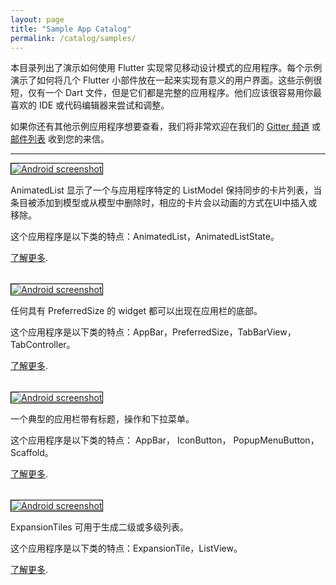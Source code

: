 ```yaml
---
layout: page
title: "Sample App Catalog"
permalink: /catalog/samples/
---
```


本目录列出了演示如何使用 Flutter 实现常见移动设计模式的应用程序。每个示例演示了如何将几个 Flutter 小部件放在一起来实现有意义的用户界面。这些示例很短，仅有一个 Dart 文件，但是它们都是完整的应用程序。他们应该很容易用你最喜欢的 IDE 或代码编辑器来尝试和调整。

如果你还有其他示例应用程序想要查看，我们将非常欢迎在我们的 [Gitter 频道](https://gitter.im/flutter/flutter) 或 [邮件列表](https://groups.google.com/d/forum/flutter-dev) 收到您的来信。

---

<div class="container-fluid">
  <div class="row" style="margin-bottom: 32px">
    <a href="/catalog/samples/animated-list/">
      <div class="col-md-3">
        <img style="border:1px solid #000000" src="https://storage.googleapis.com/flutter-catalog/cb4a54db8fb3726bf4293b9cc5cb12ce16883803/animated_list_small.png" alt="Android screenshot" class="img-responsive">
      </div>
   </a>
    <div class="col-md-9">
      <p>
        AnimatedList 显示了一个与应用程序特定的 ListModel 保持同步的卡片列表，当条目被添加到模型或从模型中删除时，相应的卡片会以动画的方式在UI中插入或移除。
      </p>
      <p>
        这个应用程序是以下类的特点：AnimatedList，AnimatedListState。
      </p>
      <p>
        <a href="/catalog/samples/animated-list/">了解更多</a>.
      </p>
    </div>
  </div>

  <div class="row" style="margin-bottom: 32px">
    <a href="/catalog/samples/app-bar-bottom/">
      <div class="col-md-3">
        <img style="border:1px solid #000000" src="https://storage.googleapis.com/flutter-catalog/cb4a54db8fb3726bf4293b9cc5cb12ce16883803/app_bar_bottom_small.png" alt="Android screenshot" class="img-responsive">
      </div>
   </a>
    <div class="col-md-9">
      <p>
        任何具有 PreferredSize 的 widget 都可以出现在应用栏的底部。
      </p>
      <p>
        这个应用程序是以下类的特点：AppBar，PreferredSize，TabBarView，TabController。
      </p>
      <p>
        <a href="/catalog/samples/app-bar-bottom/">了解更多</a>.
      </p>
    </div>
  </div>

  <div class="row" style="margin-bottom: 32px">
    <a href="/catalog/samples/basic-app-bar/">
      <div class="col-md-3">
        <img style="border:1px solid #000000" src="https://storage.googleapis.com/flutter-catalog/cb4a54db8fb3726bf4293b9cc5cb12ce16883803/basic_app_bar_small.png" alt="Android screenshot" class="img-responsive">
      </div>
   </a>
    <div class="col-md-9">
      <p>
        一个典型的应用栏带有标题，操作和下拉菜单。
      </p>
      <p>
        这个应用程序是以下类的特点： AppBar， IconButton， PopupMenuButton， Scaffold。
      </p>
      <p>
        <a href="/catalog/samples/basic-app-bar/">了解更多</a>.
      </p>
    </div>
  </div>

  <div class="row" style="margin-bottom: 32px">
    <a href="/catalog/samples/expansion-tile-sample/">
      <div class="col-md-3">
        <img style="border:1px solid #000000" src="https://storage.googleapis.com/flutter-catalog/cb4a54db8fb3726bf4293b9cc5cb12ce16883803/expansion_tile_sample_small.png" alt="Android screenshot" class="img-responsive">
      </div>
   </a>
    <div class="col-md-9">
      <p>
        ExpansionTiles 可用于生成二级或多级列表。
      </p>
      <p>
        这个应用程序是以下类的特点：ExpansionTile，ListView。
      </p>
      <p>
        <a href="/catalog/samples/expansion-tile-sample/">了解更多</a>.
      </p>
    </div>
  </div>
</div>
